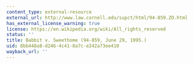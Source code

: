 ```yaml
---
content_type: external-resource
external_url: http://www.law.cornell.edu/supct/html/94-859.ZO.html
has_external_license_warning: true
license: https://en.wikipedia.org/wiki/All_rights_reserved
status: ''
title: Babbit v. Sweethome (94-859, June 29, 1995.)
uid: 8bb448a8-d246-4c41-8a7c-e242a73ee410
wayback_url: ''
---
```

